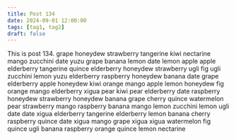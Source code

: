 ```yaml
---
title: Post 134
date: 2024-09-01 12:00:00
tags: [tag1, tag2]
draft: false
---
```

This is post 134.
grape
honeydew
strawberry
tangerine
kiwi
nectarine
mango
zucchini
date
yuzu
grape
banana
lemon
date
lemon
apple
apple
elderberry
tangerine
quince
elderberry
honeydew
strawberry
ugli
fig
ugli
zucchini
lemon
yuzu
elderberry
raspberry
honeydew
banana
date
grape
elderberry
apple
honeydew
kiwi
orange
mango
apple
lemon
honeydew
fig
orange
mango
elderberry
xigua
pear
kiwi
pear
elderberry
date
raspberry
honeydew
strawberry
honeydew
banana
grape
cherry
quince
watermelon
pear
strawberry
mango
raspberry
banana
mango
lemon
zucchini
lemon
ugli
date
date
xigua
elderberry
tangerine
elderberry
lemon
banana
cherry
raspberry
quince
date
xigua
mango
grape
xigua
xigua
watermelon
fig
quince
ugli
banana
raspberry
orange
quince
lemon
nectarine
